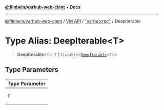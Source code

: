 [**@flinbein/varhub-web-clent**](../../../../README.md) • **Docs**

***

[@flinbein/varhub-web-clent](../../../../README.md) / [VM API](../../../README.md) / ["varhub:rpc"](../README.md) / DeepIterable

# Type Alias: DeepIterable\<T\>

> **DeepIterable**\<`T`\>: `T` \| `Iterable`\<[`DeepIterable`](DeepIterable.md)\<`T`\>\>

## Type Parameters

<table>
<thead>
<tr>
<th>Type Parameter</th>
</tr>
</thead>
<tbody>
<tr>
<td>

`T`

</td>
</tr>
</tbody>
</table>
